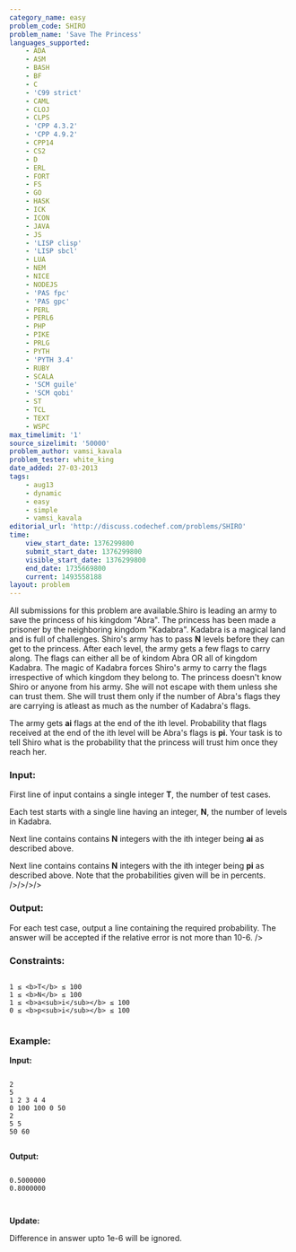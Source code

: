 ```yaml
---
category_name: easy
problem_code: SHIRO
problem_name: 'Save The Princess'
languages_supported:
    - ADA
    - ASM
    - BASH
    - BF
    - C
    - 'C99 strict'
    - CAML
    - CLOJ
    - CLPS
    - 'CPP 4.3.2'
    - 'CPP 4.9.2'
    - CPP14
    - CS2
    - D
    - ERL
    - FORT
    - FS
    - GO
    - HASK
    - ICK
    - ICON
    - JAVA
    - JS
    - 'LISP clisp'
    - 'LISP sbcl'
    - LUA
    - NEM
    - NICE
    - NODEJS
    - 'PAS fpc'
    - 'PAS gpc'
    - PERL
    - PERL6
    - PHP
    - PIKE
    - PRLG
    - PYTH
    - 'PYTH 3.4'
    - RUBY
    - SCALA
    - 'SCM guile'
    - 'SCM qobi'
    - ST
    - TCL
    - TEXT
    - WSPC
max_timelimit: '1'
source_sizelimit: '50000'
problem_author: vamsi_kavala
problem_tester: white_king
date_added: 27-03-2013
tags:
    - aug13
    - dynamic
    - easy
    - simple
    - vamsi_kavala
editorial_url: 'http://discuss.codechef.com/problems/SHIRO'
time:
    view_start_date: 1376299800
    submit_start_date: 1376299800
    visible_start_date: 1376299800
    end_date: 1735669800
    current: 1493558188
layout: problem
---
```

All submissions for this problem are available.Shiro is leading an army to save the princess of his kingdom "Abra". The princess has been made a prisoner by the neighboring kingdom "Kadabra". Kadabra is a magical land and is full of challenges. Shiro's army has to pass **N** levels before they can get to the princess. After each level, the army gets a few flags to carry along. The flags can either all be of kindom Abra OR all of kingdom Kadabra. The magic of Kadabra forces Shiro's army to carry the flags irrespective of which kingdom they belong to. The princess doesn't know Shiro or anyone from his army. She will not escape with them unless she can trust them. She will trust them only if the number of Abra's flags they are carrying is atleast as much as the number of Kadabra's flags.

The army gets **ai** flags at the end of the ith level. Probability that flags received at the end of the ith level will be Abra's flags is **pi**. Your task is to tell Shiro what is the probability that the princess will trust him once they reach her.

### Input:

First line of input contains a single integer **T**, the number of test cases.

Each test starts with a single line having an integer, **N**, the number of levels in Kadabra.

Next line contains contains **N** integers with the ith integer being **ai** as described above.

Next line contains contains **N** integers with the ith integer being **pi** as described above. Note that the probabilities given will be in percents.
/>/>/>/>

### Output:

For each test case, output a line containing the required probability. The answer will be accepted if the relative error is not more than 10-6.
/>

### Constraints:

```

1 ≤ <b>T</b> ≤ 100
1 ≤ <b>N</b> ≤ 100
1 ≤ <b>a<sub>i</sub></b> ≤ 100
0 ≤ <b>p<sub>i</sub></b> ≤ 100


```
### Example:

**Input:**

```

2
5
1 2 3 4 4
0 100 100 0 50
2
5 5
50 60


```
**Output:**

```

0.5000000
0.8000000



```
**Update:**

Difference in answer upto 1e-6 will be ignored.